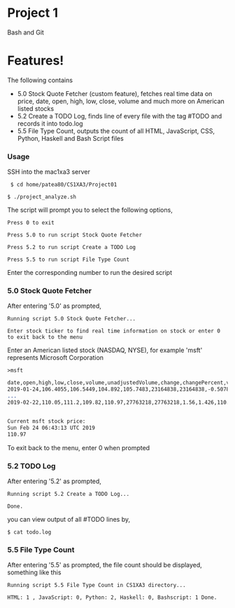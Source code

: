 
# Project 1
Bash and Git
# Features!
The following contains
  - 5.0 Stock Quote Fetcher (custom feature), fetches real time data on price, date, open, high, low, close, volume and much more on American listed stocks
  - 5.2 Create a TODO Log, finds line of every file with the tag #TODO and records it into todo.log
  - 5.5 File Type Count, outputs the count of all HTML, JavaScript, CSS, Python, Haskell and Bash Script files
### Usage
SSH into the mac1xa3 server 
  
``` $ cd home/patea80/CS1XA3/Project01``` 
  
``` $ ./project_analyze.sh ``` 
  
The script will 
prompt you to select the following options, 
  
``` Press 0 to exit ``` 

``` Press 5.0 to run script Stock Quote Fetcher ``` 

``` Press 5.2 to run script Create a TODO Log ``` 
  
``` Press 5.5 to run script File Type Count ``` 
  
Enter the corresponding number to run the desired script
### 5.0 Stock Quote Fetcher
After entering '5.0' as prompted, 
  
``` Running script 5.0 Stock Quote Fetcher... ```
  
``` Enter stock ticker to find real time information on stock or enter 0 to exit back to the menu ``` 

Enter an American listed stock (NASDAQ, NYSE), for example 'msft' represents Microsoft Corporation

``` >msft ```  

``` 1 Month information on msft:
date,open,high,low,close,volume,unadjustedVolume,change,changePercent,vwap,label,changeOverTime
2019-01-24,106.4055,106.5449,104.892,105.7483,23164838,23164838,-0.507831,-0.478,105.5886,Jan 24,0
...
2019-02-22,110.05,111.2,109.82,110.97,27763218,27763218,1.56,1.426,110.7459,Feb 22,0.04937857157041767


Current msft stock price:
Sun Feb 24 06:43:13 UTC 2019
110.97 
```  

To exit back to the menu, enter 0 when prompted  
  
  
### 5.2 TODO Log
After entering '5.2' as prompted, 
  
``` Running script 5.2 Create a TODO Log... ```
  
``` Done. ``` 
  
you can view output of 
all #TODO lines by, 
  
``` $ cat todo.log ```
  
### 5.5 File Type Count
After entering '5.5' as prompted, the file count should be displayed, something like this 
  
``` Running script 5.5 File Type Count in CS1XA3 directory... ```
  
``` HTML: 1 , JavaScript: 0, Python: 2, Haskell: 0, Bashscript: 1 Done. ```
